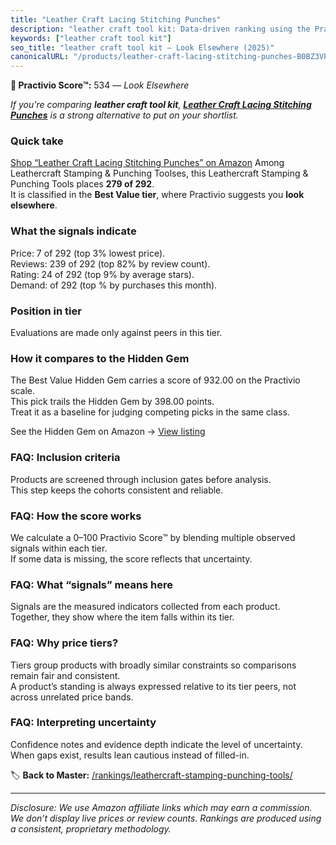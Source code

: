 ```yaml
---
title: "Leather Craft Lacing Stitching Punches"
description: "leather craft tool kit: Data-driven ranking using the Practivio Score™. Positioned by quality, value, demand, findability, momentum."
keywords: ["leather craft tool kit"]
seo_title: "leather craft tool kit — Look Elsewhere (2025)"
canonicalURL: "/products/leather-craft-lacing-stitching-punches-B0BZ3VPQCF/"
---
```


**🚫 Practivio Score™:** 534 — _Look Elsewhere_


*If you're comparing **leather craft tool kit**, **[Leather Craft Lacing Stitching Punches](https://www.amazon.com/dp/B0BZ3VPQCF?tag=practivio-20)** is a strong alternative to put on your shortlist.*
### Quick take
[Shop “Leather Craft Lacing Stitching Punches” on Amazon](https://www.amazon.com/dp/B0BZ3VPQCF?tag=practivio-20)
Among Leathercraft Stamping & Punching Toolses, this Leathercraft Stamping & Punching Tools places **279 of 292**.  
It is classified in the **Best Value tier**, where Practivio suggests you **look elsewhere**.

### What the signals indicate
Price: 7 of 292 (top 3% lowest price).  
Reviews: 239 of 292 (top 82% by review count).  
Rating: 24 of 292 (top 9% by average stars).  
Demand:  of 292 (top % by purchases this month).

### Position in tier
Evaluations are made only against peers in this tier.

### How it compares to the Hidden Gem
The Best Value Hidden Gem carries a score of 932.00 on the Practivio scale.  
This pick trails the Hidden Gem by 398.00 points.  
Treat it as a baseline for judging competing picks in the same class.  

See the Hidden Gem on Amazon → [View listing](https://www.amazon.com/dp/B00004T7WS?tag=practivio-20)

### FAQ: Inclusion criteria
Products are screened through inclusion gates before analysis.  
This step keeps the cohorts consistent and reliable.

### FAQ: How the score works
We calculate a 0–100 Practivio Score™ by blending multiple observed signals within each tier.  
If some data is missing, the score reflects that uncertainty.

### FAQ: What “signals” means here
Signals are the measured indicators collected from each product.  
Together, they show where the item falls within its tier.

### FAQ: Why price tiers?
Tiers group products with broadly similar constraints so comparisons remain fair and consistent.  
A product’s standing is always expressed relative to its tier peers, not across unrelated price bands.

### FAQ: Interpreting uncertainty
Confidence notes and evidence depth indicate the level of uncertainty.  
When gaps exist, results lean cautious instead of filled-in.


🏷️ **Back to Master:** [/rankings/leathercraft-stamping-punching-tools/](/rankings/leathercraft-stamping-punching-tools/)

---
_Disclosure: We use Amazon affiliate links which may earn a commission. We don’t display live prices or review counts. Rankings are produced using a consistent, proprietary methodology._
